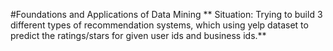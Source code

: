 #Foundations and Applications of Data Mining
** Situation: Trying to build 3 different types of recommendation systems, which using yelp dataset to predict the ratings/stars for given user ids and business ids.**
